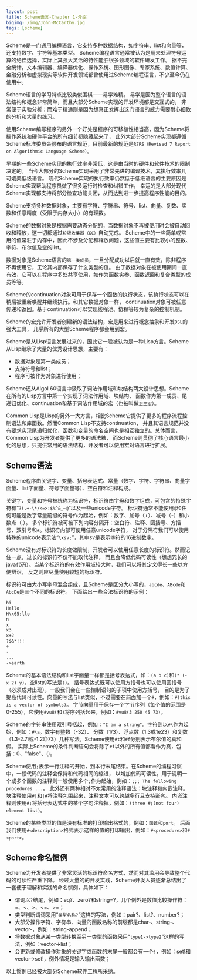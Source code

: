 ```yaml
---
layout: post
title: Scheme语言-Chapter 1-介绍
bigimg: /img/John-McCarthy.jpg
tags: [scheme]
---
```


Scheme是一门通用编程语言，它支持多种数据结构，如字符串、list和向量等，还支持数字、字符等基本类型。
Scheme编程语言通常被认为是用来处理符号运算的绝佳选择，实际上其强大灵活的特性能胜很多领域的软件研发工作。
据不完全统计，文本编辑器、编译器优化、操作系统、图形图像、专家系统、数值计算、
金融分析和虚拟现实等软件开发领域都曾使用过Scheme编程语言，不少至今仍在使用中。

Scheme语言的学习特点比较类似围棋——易学难精。
易学是因为整个语言的语法结构和概念非常简单，而且大部分Scheme实现的开发环境都是交互式的，
非常便于实验分析；而难于精通则是因为想真正发挥出这门语言的威力需要耐心细致的分析和大量的练习。

使用Scheme编写程序的另外一个好处是程序的可移植性相当高，因为Scheme将操作系统和硬件平台的所有细节都隐藏起来了，
此外大部分Scheme实现都遵循Scheme标准委员会颁布的语言规范，目前最新的规范是`R7RS（Revised 7 Report on Algorithmic Language Scheme）`。

早期的一些Scheme实现的执行效率非常低，这是由当时的硬件和软件技术的限制决定的。
当今大部分的Scheme实现采用了非常先进的编译技术，其执行效率几可媲美低级语言。
现代Scheme实现的执行效率仍然低于低级语言的主要原因是Scheme实现帮助程序员做了很多运行时检查和纠错工作，
幸运的是大部分现代Scheme实现都支持将部分检查功能关闭，从而达到进一步提高程序性能的目的。

Scheme支持多种数据对象，主要有字符、字符串、符号、list、向量、复数、实数和任意精度（受限于内存大小）的有理数。

Scheme的数据对象是根据需要动态分配的，当数据对象不再被使用时会被自动回收和释放，这一切都通过`垃圾收集器（GC）`自动完成。
Scheme中的一些简单或常用的值常驻于内存中，因此不涉及分配和释放问题，这些值主要有比较小的整数、字符、布尔值及空的list。

数据对象是Scheme语言的`第一类成员`，一旦分配成功以后就一直有效，除非程序不再使用它，无论其内部保存了什么类型的值。
由于数据对象在被使用期间一直有效，它可以在程序中多处共享使用，如作为函数实参、函数返回和复合类型的成员等等。

Scheme的continuation对象可用于保存一个函数的执行状态，该执行状态可以在稍后被重新唤醒并继续执行。和其它数据对象一样，
continuation对象可被任意传递和返回。基于continuation可以实现线程池、协程等较为复杂的控制机制。

Scheme的宏允许开发者创建新的语法结构，宏是用来进行概念抽象和开发`DSL`的强大工具，
几乎所有的大型Scheme程序都会用到宏。

Scheme是从Lisp语言发展过来的，因此它一般被认为是一种Lisp方言。Scheme从Lisp继承了大量的优秀设计思想，主要有：

* 数据对象是第一类成员；
* 支持符号和list；
* 程序可被作为对象进行使用；

Scheme还从Algol 60语言中汲取了词法作用域和块结构两大设计思想。Scheme在所有的Lisp方言中第一个实现了词法作用域、块结构、
函数作为第一成员、尾递归优化、continuation和基于词法作用域的宏（也被叫做`卫生宏`）。

Common Lisp是Lisp的另外一大方言，相比Scheme它提供了更多的程序流程控制语法和库函数。然而Common Lisp不支持continuation，
并且其语言规范并没有要求实现尾递归优化，函数和变量的命名空间也是相互独立的。总体而言，Common Lisp为开发者提供了更多的语法糖，
而Scheme则贯彻了核心语言最小化的思想，只提供常用的语法结构，开发者可以使用宏对语言进行扩展。

## Scheme语法

Scheme程序由关键字、变量、括号表达式、常量（数字、字符、字符串、向量字面量、list字面量、符号字面量等）、空白符和注释构成。

关键字、变量和符号被统称为标识符，标识符由字母和数字组成，可包含的特殊字符有“`?!.+-\*/<=>:$%^&_~@`”以及一些unicode字符。
标识符通常不能使用`@`和任何可能是数字常量前缀的符号作为起始，例如：数字、加号（+）、减号（-）和小数点（.）。
多个标识符被可被下列内容分隔开：空白符、注释、圆括号、方括号、双引号和`#`。标识符内部可使用任意unicode字符，
对于分隔符我们可以使用特殊的unicode表示法“`\xsv;`”，其中*sv*是表示字符的16进制数字。

Scheme没有对标识符的长度做限制，开发者可以使用任意长度的标识符。然而记住一点，过长的标识符不仅不能取代注释，
而且会降低代码可读性（想想冗长的java代码）。当某个标识符的有效作用域较大时，我们可以将其定义得长一些以方便辨识，
反之则应尽量使用较短的标识符。

标识符可由大小写字母混合组成，且Scheme是区分大小写的，`abcde`、`ABcde`和`AbcDe`是三个不同的标识符。
下面给出一些合法标识符的示例：

```scheme
hi
Hello
H\x65;llo
n
x
x3
x+2
?$&*!!!
+
-
...
->earth
```

Scheme的基本语法结构和list字面量一样都是括号表达式，如：`(a b c)`和`(* (- x 2) y)`，空list的写法是`()`。
括号表达式既可以使用方括号也可以使用圆括号（必须成对出现），一般我们会在一些控制语句的子项中使用方括号，
目的是为了提高代码可读性。向量的写法与list类似，不过需要在前面加一个`#`，例如：`#(this is a vector of symbols)`。
字节向量用于保存一个字节序列（每个值的范围是0-255），它使用`#vu8(`和`)`将序列括起来，例如：`#vu8(3 250 45 73)`。

Scheme的字符串使用双引号栝起，例如：`"I am a string"`。字符则以`#\`作为起始，例如：`#\a`。数字有整数（-32）、
分数（1/3）、浮点数（1.3或1e23）和复数（1.3-2.7i或-1.2@73）几种写法。Scheme使用`#t`和`#f`分别表示布尔值的真和假。
实际上Scheme的条件判断语句会将除了`#f`以外的所有值都看作为真，包括：0、"false"、()。

Scheme使用`;`表示一行注释的开始，到本行末尾结束。在Scheme的编程习惯中，一段代码的注释会保持和代码相同的缩进，
以增加代码可读性。用于说明一个或多个函数的注释则一般使用多个`;`作为起始，例如：`;;; The following procedures ...`。
此外还有两种相对不太常用的注释语法：块注释和内嵌注释。块注释使用`#|`和`|#`将注释包围起来，注释文本可以跨越多行且支持嵌套。
内嵌注释则使用`#;`将括号表达式中的某个字句注释掉，例如：`(three #;(not four) element list)`。

Scheme的某些类型的值是没有标准的打印输出格式的，例如：`函数`和`port`。
后面我们使用`#<description>`格式表示这样的值的打印输出，例如：`#<procedure>`和`#<port>`。

## Scheme命名惯例

Scheme为开发者提供了非常灵活的标识符命名方式，然而对其滥用会导致整个代码的可读性严重下降。
经过大量的的开发实践，Scheme开发人员逐渐总结出了一套便于理解和实践的命名惯例，具体如下：

* 谓词以`?`结尾，例如：eq?、zero?和string=?，几个例外是数值比较操作符：=、<、>、<=、>=；
* 类型判断谓词采用“`类型名称?`”这样的写法，例如：pair?、list?、number?；
* 大部分操作字符、字符串、向量的函数名称的前缀都是char-、string-、vector-，例如：string-append；
* 将数据对象从某一类型转换至另一类型的函数采用“`type1->type2`”这样的写法，例如：vector->list；
* 会更新或修改操作对象的关键字或函数的末尾一般都会有一个`!`，例如：set!和vector->set!，例外情况是输入输出函数；

以上惯例已经被大部分Scheme软件工程所采纳。
